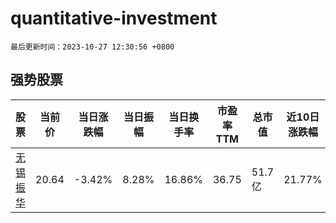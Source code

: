 # quantitative-investment

`最后更新时间：2023-10-27 12:30:56 +0800`

## 强势股票

|股票|当前价|当日涨跌幅|当日振幅|当日换手率|市盈率TTM|总市值|近10日涨跌幅|
|----|----|----|----|----|----|----|----|
|[无锡振华](https://xueqiu.com/S/SH605319)|20.64|-3.42%|8.28%|16.86%|36.75|51.7亿|21.77%|
